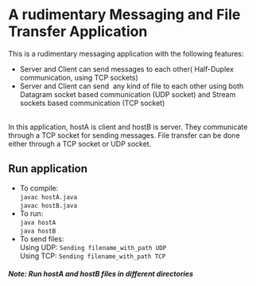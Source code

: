 # A rudimentary Messaging and File Transfer Application
This is a rudimentary messaging application with the following features:
* Server and Client can send messages to each other(​ Half-Duplex​ communication, using TCP sockets)
* Server and Client can send ​ any kind​ of file to each other using both Datagram socket based communication (UDP socket) and Stream sockets based communication (TCP socket)
<br>
In this application, hostA is client and hostB is server. They communicate through a TCP socket for sending messages. File transfer can be done either through a TCP socket or UDP socket.
<br>

## Run application
* To compile: <br>
`javac hostA.java` <br>
`javac hostB.java`<br>
* To run:<br>
`java hostA` <br>
`java hostB`<br>
* To send files: <br>
Using UDP: `Sending filename_with_path UDP` <br>
Using TCP: `Sending filename_with_path TCP` <br>
##### Note: Run hostA and hostB files in different directories

 

